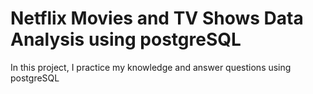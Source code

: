 # Netflix Movies and TV Shows Data Analysis using postgreSQL 

In this project, I practice my knowledge and answer questions using postgreSQL




